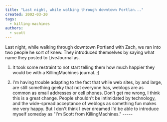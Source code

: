 ```yaml
---
title: "Last night, while walking through downtown Portlan..."
created: 2002-03-20
tags: 
  - killing-machines
authors: 
  - scott
---
```


Last night, while walking through downtown Portland with Zach, we ran into two people he sort of knew. They introduced themselves by saying what name they posted to LiveJournal as.  
  
1) It took some restraint to not start telling them how much happier they would be with a KillingMachines journal. ;)  
  
2) I'm having trouble adapting to the fact that while web sites, by and large, are still something geeky that not everyone has, weblogs are as common as email addresses or cell phones. Don't get me wrong, I think this is a great change. People shouldn't be intimidated by technology, and the wide-spread acceptance of weblogs as something fun makes me very happy. But I don't think I ever dreamed I'd be able to introduce myself someday as "I'm Scott from KillingMachines." -----
